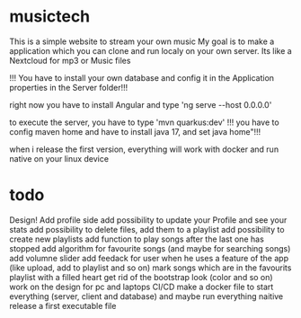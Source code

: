 # musictech

This is a simple website to stream your own music
My goal is to make a application which you can clone and run localy on your own server. Its like a Nextcloud for mp3 or Music files

!!! You have to install your own database and config it in the Application properties in the Server folder!!!

right now you have to install Angular and type 'ng serve --host 0.0.0.0' 

to execute the server, you have to type 'mvn quarkus:dev'
!!! you have to config maven home and have to install java 17, and set java home"!!!

when i release the first version, everything will work with docker and run native on your linux device


# todo

Design!
Add profile side
add possibility to update your Profile and see your stats
add possibility to delete files, add them to a playlist
add possibility to create new playlists
add function to play songs after the last one has stopped
add algorithm for favourite songs (and maybe for searching songs)
add volumne slider
add feedack for user when he uses a feature of the app (like upload, add to playlist and so on)
mark songs which are in the favourits playlist with a filled heart
get rid of the bootstrap look (color and so on)
work on the design for pc and laptops
CI/CD
make a docker file to start everything (server, client and database) and maybe run everything naitive
release a first executable file 
